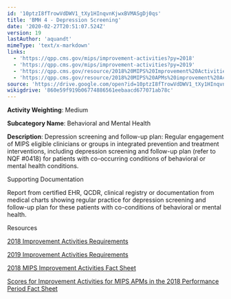 ```yaml
---
id: '10ptzI8fTrowVdDWV1_tXy1HInqvnKjwxBVMASgDj0qs'
title: 'BMH 4 - Depression Screening'
date: '2020-02-27T20:51:07.524Z'
version: 19
lastAuthor: 'aquandt'
mimeType: 'text/x-markdown'
links:
  - 'https://qpp.cms.gov/mips/improvement-activities?py=2018'
  - 'https://qpp.cms.gov/mips/improvement-activities?py=2019'
  - 'https://qpp.cms.gov/resource/2018%20MIPS%20Improvement%20Activities%20Fact%20Sheet'
  - 'https://qpp.cms.gov/resource/2018%20MIPS%20APMs%20improvement%20Activities%20scores%20fact%20sheet'
source: 'https://drive.google.com/open?id=10ptzI8fTrowVdDWV1_tXy1HInqvnKjwxBVMASgDj0qs'
wikigdrive: '860e59f919b06774886561eebaacd677071ab78c'
---
```

**Activity Weighting**: Medium

**Subcategory Name**: Behavioral and Mental Health

**Description**: Depression screening and follow-up plan: Regular engagement of MIPS eligible clinicians or groups in integrated prevention and treatment interventions, including depression screening and follow-up plan (refer to NQF #0418) for patients with co-occurring conditions of behavioral or mental health conditions.

Supporting Documentation

Report from certified EHR, QCDR, clinical registry or documentation from medical charts showing regular practice for depression screening and follow-up plan for these patients with co-conditions of behavioral or mental health.

Resources

[2018 Improvement Activities Requirements](https://qpp.cms.gov/mips/improvement-activities?py=2018)

[2019 Improvement Activities Requirements](https://qpp.cms.gov/mips/improvement-activities?py=2019)

[2018 MIPS Improvement Activities Fact Sheet](https://qpp.cms.gov/resource/2018%20MIPS%20Improvement%20Activities%20Fact%20Sheet)

[Scores for Improvement Activities for MIPS APMs in the 2018 Performance Period Fact Sheet](https://qpp.cms.gov/resource/2018%20MIPS%20APMs%20improvement%20Activities%20scores%20fact%20sheet)
